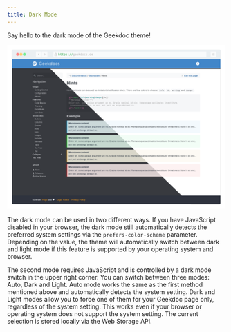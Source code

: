 ```yaml
---
title: Dark Mode
---
```


Say hello to the dark mode of the Geekdoc theme!

[![Geekdoc in dark mode](images/geekdoc-dark.png)](images/geekdoc-dark.png)

The dark mode can be used in two different ways. If you have JavaScript disabled in your browser, the dark mode still automatically detects the preferred system settings via the `prefers-color-scheme` parameter. Depending on the value, the theme will automatically switch between dark and light mode if this feature is supported by your operating system and browser.

The second mode requires JavaScript and is controlled by a dark mode switch in the upper right corner. You can switch between three modes: Auto, Dark and Light. Auto mode works the same as the first method mentioned above and automatically detects the system setting. Dark and Light modes allow you to force one of them for your Geekdoc page only, regardless of the system setting. This works even if your browser or operating system does not support the system setting. The current selection is stored locally via the Web Storage API.
